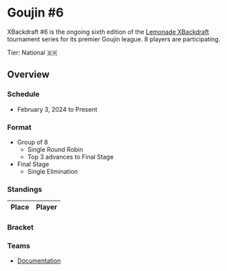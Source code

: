 # Goujin #6

XBackdraft #6 is the ongoing sixth edition of the [Lemonade XBackdraft](xbdmain.md) tournament series for its premier Goujin league.
8 players are participating.

Tier: National :brazil:

## Overview

### Schedule
- February 3, 2024 to Present

### Format
- Group of 8
    - Single Round Robin 
    - Top 3 advances to Final Stage
- Final Stage
    - Single Elimination

### Standings

|Place|Player|
|-|-|

### Bracket

### Teams
- [Documentation](https://docs.google.com/spreadsheets/d/1Rm4SWVIPC-RS38azYahFt3vzppjYsNE84D-VYv1It3A/edit?usp=sharing)